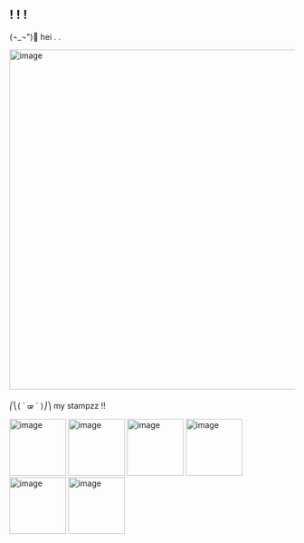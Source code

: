 ## ! ! !
(¬_¬")💢 hei . . 


<img width="600" height="600" alt="image" src="https://github.com/user-attachments/assets/e25565c5-b76b-4b9d-bd05-a7505d52b035" />



⎛⎝( ` ᢍ ´ )⎠⎞ my stampzz !!


<img width="100" height="100" alt="image" src="https://github.com/user-attachments/assets/b0e7c213-05a3-447e-92b1-e95631fd601a" /> 
<img width="100" height="100" alt="image" src="https://github.com/user-attachments/assets/26e17a46-fa81-4efc-821b-cda4b52d7daf" /> 
<img width="100" height="100" alt="image" src="https://github.com/user-attachments/assets/86d53e99-7a35-4e8b-a2ba-f6d163f209ad" /> 
<img width="100" height="100" alt="image" src="https://github.com/user-attachments/assets/d2aa59c6-ff7d-4e6d-9da5-63f759e82fa6" />
<img width="100" height="100" alt="image" src="https://github.com/user-attachments/assets/22cde997-ea41-4c89-afb5-690ef114280d" />
<img width="100" height="100" alt="image" src="https://github.com/user-attachments/assets/c1860c1f-20bb-4637-b188-fd138cd3e0d1" />



